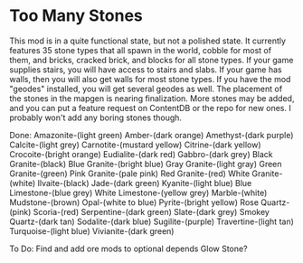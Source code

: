 # Too Many Stones

This mod is in a quite functional state, but not a polished state. It currently features 35 stone types that all spawn in the world, cobble for most of them, and bricks, cracked brick, and blocks for all stone types. If your game supplies stairs, you will have access to stairs and slabs. If your game has walls, then you will also get walls for most stone types. If you have the mod "geodes" installed, you will get several geodes as well. The placement of the stones in the mapgen is nearing finalization. More stones may be added, and you can put a feature request on ContentDB or the repo for new ones. I probably won't add any boring stones though.

Done:
Amazonite-(light green)
Amber-(dark orange)
Amethyst-(dark purple)
Calcite-(light grey)
Carnotite-(mustard yellow)
Citrine-(dark yellow)
Crocoite-(bright orange)
Eudialite-(dark red)
Gabbro-(dark grey)
Black Granite-(black)
Blue Granite-(bright blue)
Gray Granite-(light gray)
Green Granite-(green)
Pink Granite-(pale pink)
Red Granite-(red)
White Granite-(white)
Ilvaite-(black)
Jade-(dark green)
Kyanite-(light blue)
Blue Limestone-(blue grey)
White Limestone-(yellow grey)
Marble-(white)
Mudstone-(brown)
Opal-(white to blue)
Pyrite-(bright yellow)
Rose Quartz-(pink)
Scoria-(red)
Serpentine-(dark green)
Slate-(dark grey)
Smokey Quartz-(dark tan)
Sodalite-(dark blue)
Sugilite-(purple)
Travertine-(light tan)
Turquoise-(light blue)
Vivianite-(dark green)

To Do:
Find and add ore mods to optional depends
Glow Stone?
